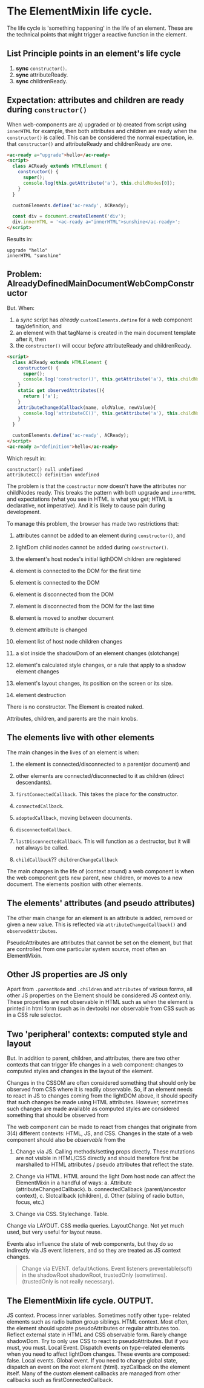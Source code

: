 # The ElementMixin life cycle.

The life cycle is 'something happening' in the life of an element. These are the technical points that might trigger a reactive function in the element.

## List Principle points in an element's life cycle
1. **sync** `constructor()`.
2. **sync** attributeReady.
3. **sync** childrenReady.

## Expectation: attributes and children are ready during `constructor()`

When web-components are a) upgraded or b) created from script using `innerHTML` for example, then both attributes and children are ready when the `constructor()` is called. This can be considered the normal expectation, ie. that `constructor()` and attributeReady and childrenReady are *one*.

```html
<ac-ready a="upgrade">hello</ac-ready>
<script>
  class ACReady extends HTMLElement {
    constructor() {
      super();
      console.log(this.getAttribute('a'), this.childNodes[0]);
    }
  }

  customElements.define('ac-ready', ACReady);

  const div = document.createElement('div');
  div.innerHTML = '<ac-ready a="innerHTML">sunshine</ac-ready>';
</script>
```

Results in:
```
upgrade "hello"
innerHTML "sunshine"
```

## Problem: AlreadyDefinedMainDocumentWebCompConstructor

But. When:
1. a *sync* script has *already* `customElements.define` for a web component tag/definition, and 
2. an element with that tagName is created in the main document template after it, then
3. the `constructor()` will occur *before* attributeReady and childrenReady. 
                                                                     
```html
<script>
  class ACReady extends HTMLElement {
    constructor() {
      super();
      console.log('constructor()', this.getAttribute('a'), this.childNodes[0]);
    }
    static get observedAttributes(){
      return ['a'];
    }
    attributeChangedCallback(name, oldValue, newValue){
      console.log('attributeCC()', this.getAttribute('a'), this.childNodes[0]);
    }
  }

  customElements.define('ac-ready', ACReady);
</script>
<ac-ready a="definition">hello</ac-ready>
```

Which result in:
```
constructor() null undefined
attributeCC() definition undefined
```

The problem is that the `constructor` now doesn't have the attributes nor childNodes ready. This breaks the pattern with both upgrade and `innerHTML` and expectations (what you see in HTML is what you get; HTML is declarative, not imperative). And it is likely to cause pain during development. 

To manage this problem, the browser has made two restrictions that:
1. attributes cannot be added to an element during `constructor()`, and
2. lightDom child nodes cannot be added during `constructor()`.



3. the element's host nodes's initial ligthDOM children are registered 
4. element is connected to the DOM for the first time
5. element is connected to the DOM
6. element is disconnected from the DOM
7. element is disconnected from the DOM for the last time
8. element is moved to another document
9. element attribute is changed
10. element list of host node children changes
11. a slot inside the shadowDom of an element changes (slotchange)
12. element's calculated style changes, or a rule that apply to a shadow element changes
13. element's layout changes, its position on the screen or its size.
14. element destruction

 

There is no constructor. The Element is created naked.

Attributes, children, and parents are the main knobs.

## The elements live with other elements

The main changes in the lives of an element is when:
1. the element is connected/disconnected to a parent(or document) and 
2. other elements are connected/disconnected to it as children (direct descendants). 

1. `firstConnectedCallback`. This takes the place for the constructor.
3. `connectedCallback`.
4. `adoptedCallback`, moving between documents.
5. `disconnectedCallback`.
6. `lastDisconnectedCallback`. This will function as a destructor, but it will not always be called.
7. `childCallback`?? `childrenChangeCallback`

The main changes in the life of (context around) a web component is when the web component gets new parent, new children, or moves to a new document. The elements position with other elements.

## The elements' attributes (and pseudo attributes) 

The other main change for an element is an attribute is added, removed or given a new value. This is reflected via `attributeChangedCallback()` and `observedAttributes`.

PseudoAttributes are attributes that cannot be set on the element, but that are controlled from one particular system source, most often an ElementMixin.

## Other JS properties are JS only

Apart from `.parentNode` and `.children` and `attributes` of various forms, all other JS properties on the Element should be considered JS context only. These properties are not observable in HTML such as when the element is printed in html form (such as in devtools) nor observable from CSS such as in a CSS rule selector.  

## Two 'peripheral' contexts: computed style and layout

But. In addition to parent, children, and attributes, there are two other contexts that can trigger life changes in a web component: changes to computed styles and changes in the layout of the element.

Changes in the CSSOM are often considered something that should only be observed from CSS where it is readily observable. So, if an element needs to react in JS to changes coming from the lightDOM above, it should specify that such changes be made using HTML attributes. However, sometimes such changes are made available as    computed styles are considered something that should be observed from 

The web component can be made to react from changes that originate from 3(4) different contexts: HTML, JS, and CSS. Changes in the state of a web component should also be *observable* from the  

1. Change via JS. Calling methods/setting props directly. These mutations are not visible in HTML/CSS directly and should therefore first be marshalled to HTML attributes / pseudo attributes that reflect the state.

2. Change via HTML. HTML around the light Dom host node can affect the ElementMixin in a handful of ways: a. Attribute (attributeChangedCallback). b. connectedCallback (parent/ancestor context), c. Slotcallback (children), d. Other (sibling of radio button, focus, etc.)

3. Change via CSS. Stylechange. Table.

Change via LAYOUT. CSS media queries. LayoutChange. Not yet much used, but very useful for layout reuse.

Events also influence the state of web components, but they do so indirectly via JS event listeners, and so they are treated as JS context changes. 
> Change via EVENT. defaultActions. Event listeners preventable(soft) in the shadowRoot shadowRoot, trustedOnly (sometimes). (trustedOnly is not really necessary).


## The ElementMixin life cycle. OUTPUT.

JS context. Process inner variables. Sometimes notify other type- related elements such as radio button group siblings.
HTML context. Most often, the element should update pseudoAttributes or regular attributes too. Reflect external state in HTML and CSS observable form.
Rarely change shadowDom. Try to only use CSS to react to pseudoAttributes. But if you must, you must.
Local Event. Dispatch events on type-related elements when you need to affect lightDom changes. These events are composed: false. Local events.
Global event. If you need to change global state, dispatch an event on the root element (html).
xyzCallback on the element itself. Many of the custom element callbacks are managed from other callbacks such as firstConnectedCallback.